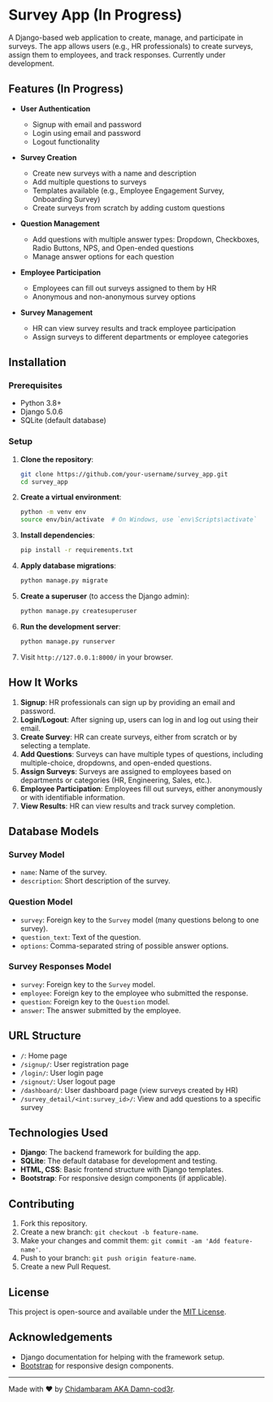 # Survey App (In Progress)

A Django-based web application to create, manage, and participate in surveys. The app allows users (e.g., HR professionals) to create surveys, assign them to employees, and track responses. Currently under development.

## Features (In Progress)

- **User Authentication**
  - Signup with email and password
  - Login using email and password
  - Logout functionality

- **Survey Creation**
  - Create new surveys with a name and description
  - Add multiple questions to surveys
  - Templates available (e.g., Employee Engagement Survey, Onboarding Survey)
  - Create surveys from scratch by adding custom questions

- **Question Management**
  - Add questions with multiple answer types: Dropdown, Checkboxes, Radio Buttons, NPS, and Open-ended questions
  - Manage answer options for each question

- **Employee Participation**
  - Employees can fill out surveys assigned to them by HR
  - Anonymous and non-anonymous survey options

- **Survey Management**
  - HR can view survey results and track employee participation
  - Assign surveys to different departments or employee categories

## Installation

### Prerequisites

- Python 3.8+
- Django 5.0.6
- SQLite (default database)

### Setup

1. **Clone the repository**:
    ```bash
    git clone https://github.com/your-username/survey_app.git
    cd survey_app
    ```

2. **Create a virtual environment**:
    ```bash
    python -m venv env
    source env/bin/activate  # On Windows, use `env\Scripts\activate`
    ```

3. **Install dependencies**:
    ```bash
    pip install -r requirements.txt
    ```

4. **Apply database migrations**:
    ```bash
    python manage.py migrate
    ```

5. **Create a superuser** (to access the Django admin):
    ```bash
    python manage.py createsuperuser
    ```

6. **Run the development server**:
    ```bash
    python manage.py runserver
    ```

7. Visit `http://127.0.0.1:8000/` in your browser.

## How It Works

1. **Signup**: HR professionals can sign up by providing an email and password.
2. **Login/Logout**: After signing up, users can log in and log out using their email.
3. **Create Survey**: HR can create surveys, either from scratch or by selecting a template.
4. **Add Questions**: Surveys can have multiple types of questions, including multiple-choice, dropdowns, and open-ended questions.
5. **Assign Surveys**: Surveys are assigned to employees based on departments or categories (HR, Engineering, Sales, etc.).
6. **Employee Participation**: Employees fill out surveys, either anonymously or with identifiable information.
7. **View Results**: HR can view results and track survey completion.

## Database Models

### Survey Model
- `name`: Name of the survey.
- `description`: Short description of the survey.

### Question Model
- `survey`: Foreign key to the `Survey` model (many questions belong to one survey).
- `question_text`: Text of the question.
- `options`: Comma-separated string of possible answer options.

### Survey Responses Model
- `survey`: Foreign key to the `Survey` model.
- `employee`: Foreign key to the employee who submitted the response.
- `question`: Foreign key to the `Question` model.
- `answer`: The answer submitted by the employee.

## URL Structure

- `/`: Home page
- `/signup/`: User registration page
- `/login/`: User login page
- `/signout/`: User logout page
- `/dashboard/`: User dashboard page (view surveys created by HR)
- `/survey_detail/<int:survey_id>/`: View and add questions to a specific survey

## Technologies Used

- **Django**: The backend framework for building the app.
- **SQLite**: The default database for development and testing.
- **HTML, CSS**: Basic frontend structure with Django templates.
- **Bootstrap**: For responsive design components (if applicable).

## Contributing

1. Fork this repository.
2. Create a new branch: `git checkout -b feature-name`.
3. Make your changes and commit them: `git commit -am 'Add feature-name'`.
4. Push to your branch: `git push origin feature-name`.
5. Create a new Pull Request.

## License

This project is open-source and available under the [MIT License](LICENSE).

## Acknowledgements

- Django documentation for helping with the framework setup.
- [Bootstrap](https://getbootstrap.com/) for responsive design components.

---

Made with ❤️ by [Chidambaram AKA Damn-cod3r]().
